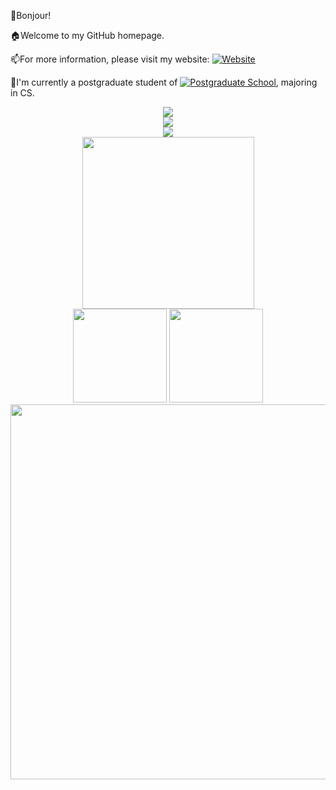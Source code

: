 👋Bonjour!

🏠Welcome to my GitHub homepage.

📫For more information, please visit my website: [![Website](https://img.shields.io/badge/Homepage-Peiyang_Ni-blue)](https://bonjour-npy.github.io)

📖I'm currently a postgraduate student of [![Postgraduate School](https://img.shields.io/badge/University_of_Electronic_Science_and_Technology_of_China-purple)](https://www.uestc.edu.cn/), majoring in CS.

<div align="center">
  <a href="https://bonjour-npy.github.io">
    <img src="https://img.shields.io/badge/Homepage-Peiyang_Ni-blue" />
  </a>
</div>
<div align="center">
  <a href="https://uestc.edu.cn">
    <img src="https://img.shields.io/badge/Postgraduate_School-UESTC-blue" />
  </a>
</div>
<div align="center">
  <a href="https://guet.edu.cn">
    <img src="https://img.shields.io/badge/Graduate_School-GUET-blue" />
  </a>
</div>

<div align="center">
  <img height=275rem src="https://github-profile-trophy.vercel.app/?username=bonjour-npy&column=5&margin-w=30&margin-h=20&theme=flat" />
</div>

<div align="center">
  <img height=150rem src="https://github-readme-stats.vercel.app/api/top-langs/?username=bonjour-npy&hide_title=true&hide_border=true&layout=compact&langs_count=6&text_color=000&icon_color=fff&bg_color=0,52fa5a,4dfcff,c64dff&theme=graywhite" />
  <img height=150rem src="https://github-readme-stats.vercel.app/api?username=bonjour-npy&hide_title=true&hide_border=true&show_icons=trueline_height=21&text_color=000&icon_color=000&bg_color=0,ea6161,ffc64d,fffc4d,52fa5a&theme=graywhite" />
</div>

<div align="center">
  <img width=600rem src="https://github-readme-streak-stats.herokuapp.com/?user=bonjour-npy" />
</div>
